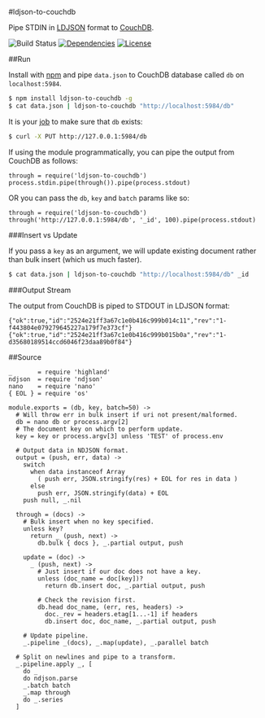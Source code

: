 #ldjson-to-couchdb

Pipe STDIN in [LDJSON](http://en.wikipedia.org/wiki/Line_Delimited_JSON) format to [CouchDB](http://couchdb.apache.org/).

![Build Status](http://img.shields.io/codeship/cd6d5370-56f6-0132-c62d-2aedc25d7739.svg?style=flat)
[![Dependencies](http://img.shields.io/david/radekstepan/ldjson-to-couchdb.svg?style=flat)](https://david-dm.org/radekstepan/ldjson-to-couchdb)
[![License](http://img.shields.io/badge/license-AGPL--3.0-red.svg?style=flat)](LICENSE)

##Run

Install with [npm](https://www.npmjs.org/) and pipe `data.json` to CouchDB database called `db` on `localhost:5984`.

```bash
$ npm install ldjson-to-couchdb -g
$ cat data.json | ldjson-to-couchdb "http://localhost:5984/db"
```

It is your [job](http://docs.couchdb.org/en/latest/intro/api.html#databases) to make sure that `db` exists:

```bash
$ curl -X PUT http://127.0.0.1:5984/db
```

If using the module programmatically, you can pipe the output from CouchDB as follows:

```coffee-script
through = require('ldjson-to-couchdb')
process.stdin.pipe(through()).pipe(process.stdout)
```

OR you can pass the `db`, `key` and `batch` params like so:

```
through = require('ldjson-to-couchdb')
through('http://127.0.0.1:5984/db', '_id', 100).pipe(process.stdout)
```

###Insert vs Update

If you pass a `key` as an argument, we will update existing document rather than bulk insert (which us much faster).

```bash
$ cat data.json | ldjson-to-couchdb "http://localhost:5984/db" _id
```

###Output Stream

The output from CouchDB is piped to STDOUT in LDJSON format:

```
{"ok":true,"id":"2524e21ff3a67c1e0b416c999b014c11","rev":"1-f443804e079279645227a179f7e373cf"}
{"ok":true,"id":"2524e21ff3a67c1e0b416c999b015b0a","rev":"1-d35680189514ccd6046f23daa89b0f84"}
```

##Source

    _       = require 'highland'
    ndjson  = require 'ndjson'
    nano    = require 'nano'
    { EOL } = require 'os'

    module.exports = (db, key, batch=50) ->
      # Will throw err in bulk insert if uri not present/malformed.
      db = nano db or process.argv[2]
      # The document key on which to perform update.
      key = key or process.argv[3] unless 'TEST' of process.env

      # Output data in NDJSON format.
      output = (push, err, data) ->
        switch
          when data instanceof Array
            ( push err, JSON.stringify(res) + EOL for res in data )
          else
            push err, JSON.stringify(data) + EOL
        push null, _.nil

      through = (docs) ->
        # Bulk insert when no key specified.
        unless key?
          return _ (push, next) ->
            db.bulk { docs }, _.partial output, push

        update = (doc) ->
          _ (push, next) ->
            # Just insert if our doc does not have a key.
            unless (doc_name = doc[key])?
              return db.insert doc, _.partial output, push

            # Check the revision first.
            db.head doc_name, (err, res, headers) ->
              doc._rev = headers.etag[1...-1] if headers
              db.insert doc, doc_name, _.partial output, push

        # Update pipeline.
        _.pipeline _(docs), _.map(update), _.parallel batch

      # Split on newlines and pipe to a transform.
      _.pipeline.apply _, [
        do _
        do ndjson.parse
        _.batch batch
        _.map through
        do _.series
      ]